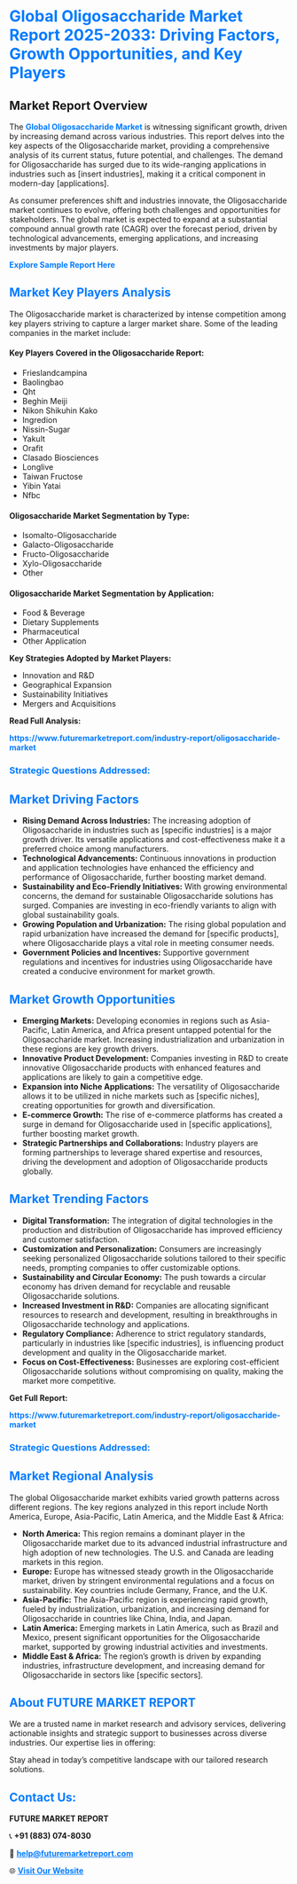 <h1 style="color: #007BFF;">Global Oligosaccharide Market Report 2025-2033: Driving Factors, Growth Opportunities, and Key Players</h1>

<section id="overview">
<h2>Market Report Overview</h2>
<p>The <a href="https://www.futuremarketreport.com/industry-report/oligosaccharide-market" style="color: #007BFF; text-decoration: none;"><strong>Global Oligosaccharide Market</strong></a> is witnessing significant growth, driven by increasing demand across various industries. This report delves into the key aspects of the Oligosaccharide market, providing a comprehensive analysis of its current status, future potential, and challenges. The demand for Oligosaccharide has surged due to its wide-ranging applications in industries such as [insert industries], making it a critical component in modern-day [applications].</p>
<p>As consumer preferences shift and industries innovate, the Oligosaccharide market continues to evolve, offering both challenges and opportunities for stakeholders. The global market is expected to expand at a substantial compound annual growth rate (CAGR) over the forecast period, driven by technological advancements, emerging applications, and increasing investments by major players.</p>
</section>

<section id="overview">
<p><a href="https://www.futuremarketreport.com/request-sample/reportId=30619" style="color: #007BFF; text-decoration: none;"><strong>Explore Sample Report Here</strong></a></p>
</section>

<section id="key-players">
<h2 style="color: #007BFF;">Market Key Players Analysis</h2>
<p>The Oligosaccharide market is characterized by intense competition among key players striving to capture a larger market share. Some of the leading companies in the market include:</p>
<h4>Key Players Covered in the Oligosaccharide Report:</h4>
<ul><li>Frieslandcampina</li><li>Baolingbao</li><li>Qht</li><li>Beghin Meiji</li><li>Nikon Shikuhin Kako</li><li>Ingredion</li><li>Nissin-Sugar</li><li>Yakult</li><li>Orafit</li><li>Clasado Biosciences</li><li>Longlive</li><li>Taiwan Fructose</li><li>Yibin Yatai</li><li>Nfbc</li></ul>
<h4>Oligosaccharide Market Segmentation by Type:</h4>
<ul><li>Isomalto-Oligosaccharide</li><li>Galacto-Oligosaccharide</li><li>Fructo-Oligosaccharide</li><li>Xylo-Oligosaccharide</li><li>Other</li></ul>

<h4>Oligosaccharide Market Segmentation by Application:</h4>
<ul><li>Food &amp; Beverage</li><li>Dietary Supplements</li><li>Pharmaceutical</li><li>Other Application</li></ul>
<p><strong>Key Strategies Adopted by Market Players:</strong></p>
<ul>
<li>Innovation and R&D</li>
<li>Geographical Expansion</li>
<li>Sustainability Initiatives</li>
<li>Mergers and Acquisitions</li>
</ul>
</section>

<section>
<p><strong>Read Full Analysis: </strong></p><a href="https://www.futuremarketreport.com/industry-report/oligosaccharide-market" style="color: #007BFF; text-decoration: none;"><strong>https://www.futuremarketreport.com/industry-report/oligosaccharide-market</strong></a>
<h3 style="color: #007BFF;">Strategic Questions Addressed:</h3>
</section>

<section id="driving-factors">
<h2 style="color: #007BFF;">Market Driving Factors</h2>
<ul>
<li><strong>Rising Demand Across Industries:</strong> The increasing adoption of Oligosaccharide in industries such as [specific industries] is a major growth driver. Its versatile applications and cost-effectiveness make it a preferred choice among manufacturers.</li>
<li><strong>Technological Advancements:</strong> Continuous innovations in production and application technologies have enhanced the efficiency and performance of Oligosaccharide, further boosting market demand.</li>
<li><strong>Sustainability and Eco-Friendly Initiatives:</strong> With growing environmental concerns, the demand for sustainable Oligosaccharide solutions has surged. Companies are investing in eco-friendly variants to align with global sustainability goals.</li>
<li><strong>Growing Population and Urbanization:</strong> The rising global population and rapid urbanization have increased the demand for [specific products], where Oligosaccharide plays a vital role in meeting consumer needs.</li>
<li><strong>Government Policies and Incentives:</strong> Supportive government regulations and incentives for industries using Oligosaccharide have created a conducive environment for market growth.</li>
</ul>
</section>

<section id="growth-opportunities">
<h2 style="color: #007BFF;">Market Growth Opportunities</h2>
<ul>
<li><strong>Emerging Markets:</strong> Developing economies in regions such as Asia-Pacific, Latin America, and Africa present untapped potential for the Oligosaccharide market. Increasing industrialization and urbanization in these regions are key growth drivers.</li>
<li><strong>Innovative Product Development:</strong> Companies investing in R&D to create innovative Oligosaccharide products with enhanced features and applications are likely to gain a competitive edge.</li>
<li><strong>Expansion into Niche Applications:</strong> The versatility of Oligosaccharide allows it to be utilized in niche markets such as [specific niches], creating opportunities for growth and diversification.</li>
<li><strong>E-commerce Growth:</strong> The rise of e-commerce platforms has created a surge in demand for Oligosaccharide used in [specific applications], further boosting market growth.</li>
<li><strong>Strategic Partnerships and Collaborations:</strong> Industry players are forming partnerships to leverage shared expertise and resources, driving the development and adoption of Oligosaccharide products globally.</li>
</ul>
</section>

<section id="trending-factors">
<h2 style="color: #007BFF;">Market Trending Factors</h2>
<ul>
<li><strong>Digital Transformation:</strong> The integration of digital technologies in the production and distribution of Oligosaccharide has improved efficiency and customer satisfaction.</li>
<li><strong>Customization and Personalization:</strong> Consumers are increasingly seeking personalized Oligosaccharide solutions tailored to their specific needs, prompting companies to offer customizable options.</li>
<li><strong>Sustainability and Circular Economy:</strong> The push towards a circular economy has driven demand for recyclable and reusable Oligosaccharide solutions.</li>
<li><strong>Increased Investment in R&D:</strong> Companies are allocating significant resources to research and development, resulting in breakthroughs in Oligosaccharide technology and applications.</li>
<li><strong>Regulatory Compliance:</strong> Adherence to strict regulatory standards, particularly in industries like [specific industries], is influencing product development and quality in the Oligosaccharide market.</li>
<li><strong>Focus on Cost-Effectiveness:</strong> Businesses are exploring cost-efficient Oligosaccharide solutions without compromising on quality, making the market more competitive.</li>
</ul>
</section>

<section>
<p><strong>Get Full Report: </strong></p><a href="https://www.futuremarketreport.com/industry-report/oligosaccharide-market" style="color: #007BFF; text-decoration: none;"><strong>https://www.futuremarketreport.com/industry-report/oligosaccharide-market</strong></a>
<h3 style="color: #007BFF;">Strategic Questions Addressed:</h3>
</section>


<section id="regional-analysis">
<h2 style="color: #007BFF;">Market Regional Analysis</h2>
<p>The global Oligosaccharide market exhibits varied growth patterns across different regions. The key regions analyzed in this report include North America, Europe, Asia-Pacific, Latin America, and the Middle East & Africa:</p>
<ul>
<li><strong>North America:</strong> This region remains a dominant player in the Oligosaccharide market due to its advanced industrial infrastructure and high adoption of new technologies. The U.S. and Canada are leading markets in this region.</li>
<li><strong>Europe:</strong> Europe has witnessed steady growth in the Oligosaccharide market, driven by stringent environmental regulations and a focus on sustainability. Key countries include Germany, France, and the U.K.</li>
<li><strong>Asia-Pacific:</strong> The Asia-Pacific region is experiencing rapid growth, fueled by industrialization, urbanization, and increasing demand for Oligosaccharide in countries like China, India, and Japan.</li>
<li><strong>Latin America:</strong> Emerging markets in Latin America, such as Brazil and Mexico, present significant opportunities for the Oligosaccharide market, supported by growing industrial activities and investments.</li>
<li><strong>Middle East & Africa:</strong> The region’s growth is driven by expanding industries, infrastructure development, and increasing demand for Oligosaccharide in sectors like [specific sectors].</li>
</ul>
</section>

<footer>
<h2 style="color: #007BFF;">About FUTURE MARKET REPORT</h2>
<p>We are a trusted name in market research and advisory services, delivering actionable insights and strategic support to businesses across diverse industries. Our expertise lies in offering:</p>

<p>Stay ahead in today’s competitive landscape with our tailored research solutions.</p>

<h2 style="color: #007BFF;">Contact Us:</h2>
<p><strong>FUTURE MARKET REPORT</strong></p>
<p>📞 <strong>+91 (883) 074-8030</strong></p>
<p>📧 <strong><a href="mailto:help@futuremarketreport.com" style="color: #007BFF;">help@futuremarketreport.com</a></strong></p>
<p>🌐 <strong><a href="https://www.futuremarketreport.com/" style="color: #007BFF;">Visit Our Website</a></strong></p>
</footer>